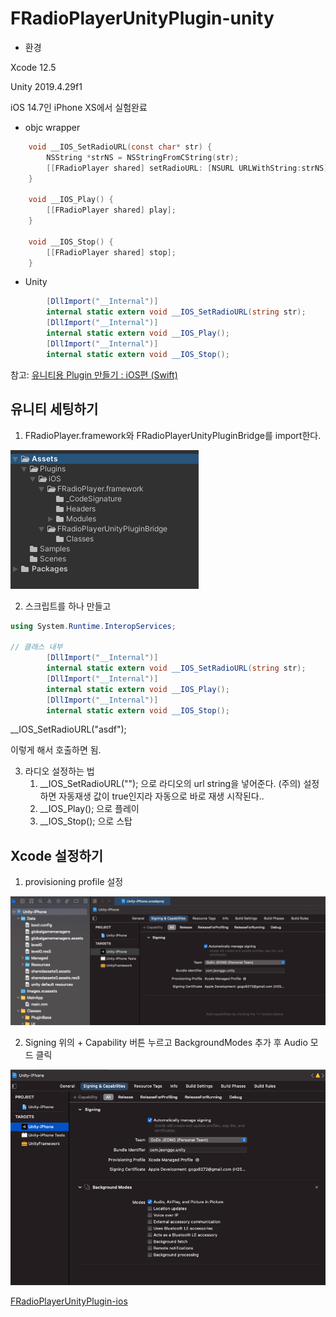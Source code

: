 # FRadioPlayerUnityPlugin-unity

- 환경

Xcode 12.5

Unity 2019.4.29f1 

iOS 14.7인 iPhone XS에서 실험완료

- objc wrapper

```objective-c
    void __IOS_SetRadioURL(const char* str) {
        NSString *strNS = NSStringFromCString(str);
        [[FRadioPlayer shared] setRadioURL: [NSURL URLWithString:strNS]];
    }

    void __IOS_Play() {
        [[FRadioPlayer shared] play];
    }

    void __IOS_Stop() {
        [[FRadioPlayer shared] stop];
    }
```

- Unity

```csharp
        [DllImport("__Internal")]
        internal static extern void __IOS_SetRadioURL(string str);
        [DllImport("__Internal")]
        internal static extern void __IOS_Play();
        [DllImport("__Internal")]
        internal static extern void __IOS_Stop();
```

참고: [유니티용 Plugin 만들기 : iOS편 (Swift)](https://medium.com/sunriv/%EC%9C%A0%EB%8B%88%ED%8B%B0%EC%9A%A9-plugin-%EB%A7%8C%EB%93%A4%EA%B8%B0-ios%ED%8E%B8-swift-de97c8449012)

## 유니티 세팅하기

1. FRadioPlayer.framework와 FRadioPlayerUnityPluginBridge를 import한다.

![folder](./readme_Images/folder.png)

2. 스크립트를 하나 만들고

```csharp
using System.Runtime.InteropServices;

// 클래스 내부
        [DllImport("__Internal")]
        internal static extern void __IOS_SetRadioURL(string str);
        [DllImport("__Internal")]
        internal static extern void __IOS_Play();
        [DllImport("__Internal")]
        internal static extern void __IOS_Stop();
```

__IOS_SetRadioURL("asdf"); 

이렇게 해서 호출하면 됨.

3. 라디오 설정하는 법
   1. __IOS_SetRadioURL(""); 으로 라디오의 url string을 넣어준다. (주의) 설정하면 자동재생 값이 true인지라 자동으로 바로 재생 시작된다..
   2.  __IOS_Play(); 으로 플레이
   3. __IOS_Stop(); 으로 스탑

## Xcode 설정하기

1. provisioning profile 설정

![signing](./readme_Images/signing.png)

2. Signing 위의 + Capability 버튼 누르고 BackgroundModes 추가 후 Audio 모드 클릭

![capability](./readme_Images/capability.png)

[FRadioPlayerUnityPlugin-ios](https://github.com/Goeun1001/FRadioPlayerUnityPlugin-ios)


